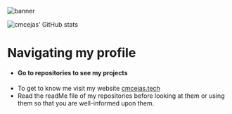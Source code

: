 ![banner](./banner.png)

![cmcejas' GitHub stats](https://github-readme-stats.vercel.app/api?username=cmcejas&show_icons=true&theme=nightowl)

# Navigating my profile
- #### Go to repositories to see my projects
- To get to know me visit my website [cmcejas.tech](cmcejas.tech)
- Read the readMe file of my repositories before looking at them or using them so that you are well-informed upon them.
